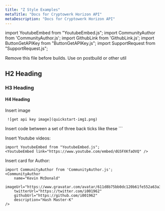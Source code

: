 ```yaml
---
title: "Z Style Examples"
metaTitle: "Docs for Cryptowerk Horizon API"
metaDescription: "Docs for Cryptowerk Horizon API"
---
```

import YoutubeEmbed from "YoutubeEmbed.js";
import CommunityAuthor from 'CommunityAuthor.js';
import GithubLink from 'GithubLink.js';
import ButtonGetAPIKey from "ButtonGetAPIKey.js";
import SupportRequest from "SupportRequest.js";

Remove this file before builds. Use on postbuild or other util
## H2 Heading

### H3 Heading

#### H4 Heading

Insert image
```
 ![get api key image](quickstart-img1.png)
```


Insert code between a set of three back ticks like these ```

Insert Youtube videos:
```
import YoutubeEmbed from "YoutubeEmbed.js";
<YoutubeEmbed link="https://www.youtube.com/embed/dG5FXKfaOVQ" />
```
<YoutubeEmbed link="https://www.youtube.com/embed/dG5FXKfaOVQ" />

Insert card for Author:
```
import CommunityAuthor from 'CommunityAuthor.js';
<CommunityAuthor
    name="Kevin McDonald"
    imageUrl="https://www.gravatar.com/avatar/611d8b75bb0dc120b61fe552a63a32d9"
    twitterUrl="https://twitter.com/i001962"
    githubUrl="https://github.com/i001962"
    description="Hash Master-K"
/>
```

<CommunityAuthor
    name="Kevin McDonald"
    imageUrl="https://www.gravatar.com/avatar/611d8b75bb0dc120b61fe552a63a32d9"
    twitterUrl="https://twitter.com/i001962"
    githubUrl="https://github.com/i001962"
    description="Hash Master-K"
/>

<GithubLink link="https://github.com/i001962" text="See on gihub -insert repo link"/>


<ButtonGetAPIKey />
<SupportRequest form="https://www.youtube.com/embed/dG5FXKfaOVQ"/>
